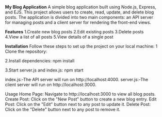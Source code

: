 **My Blog Application**
A simple blog application built using Node.js, Express, and EJS. This project allows users to create, read, update, and delete blog posts. 
The application is divided into two main components: an API server for managing posts and a client server for rendering the front-end views.

**Features**
1.Create new blog posts
2.Edit existing posts
3.Delete posts
4.View a list of all posts
5.View details of a single post

**Installation**
Follow these steps to set up the project on your local machine:
1 Clone the repository:

2.Install dependencies:
npm install

3.Start server.js and index.js:
npm start

index.js:-The API server will run on http://localhost:4000.
server.js:-The client server will run on http://localhost:3000.

Usage
Home Page: Navigate to http://localhost:3000 to view all blog posts.
Create Post: Click on the "New Post" button to create a new blog entry.
Edit Post: Click on the "Edit" button next to any post to update it.
Delete Post: Click on the "Delete" button next to any post to remove it.





